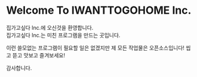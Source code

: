 # **Welcome To IWANTTOGOHOME Inc.**

집가고싶다 Inc.에 오신것을 환영합니다.<br>
집가고싶다 Inc.는 미친 프로그램을 만드는 곳입니다.

이런 쓸모없는 프로그램이 필요할 일은 없겠지만 제 모든 작업물은 오픈소스입니다!
씹고 뜯고 맛보고 즐겨보세요!

감사합니다.
